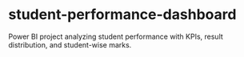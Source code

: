 # student-performance-dashboard
Power BI project analyzing student performance with KPIs, result distribution, and student-wise marks.
